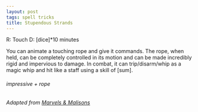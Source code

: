 ```yaml
---
layout: post
tags: spell tricks
title: Stupendous Strands
---
```

R: Touch		D: [dice]*10 minutes

You can animate a touching rope and give it commands. The rope, when held, can be completely controlled in its motion and can be made incredibly rigid and impervious to damage. In combat, it can trip/disarm/whip as a magic whip and hit like a staff using a skill of [sum]. 

###### impressive + rope
###### Adapted from [Marvels & Malisons](https://www.drivethrurpg.com/product/211911/Marvels--Malisons)
